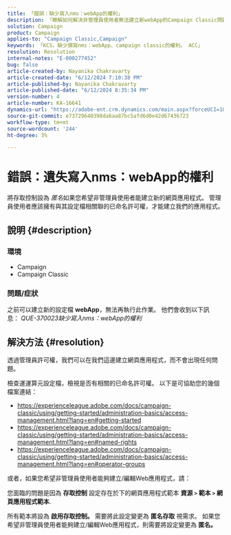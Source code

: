 ```yaml
---
title: 「錯誤：缺少寫入nms：webApp的權利」
description: 「瞭解如何解決非管理員使用者無法建立新webApp的Campaign Classic問題。 將存取控制設定為匿名。」
solution: Campaign
product: Campaign
applies-to: "Campaign Classic,Campaign"
keywords: 「KCS，缺少撰寫nms：webApp、campaign classic的權利。 ACC」
resolution: Resolution
internal-notes: "E-000277452"
bug: false
article-created-by: Nayanika Chakravarty
article-created-date: "6/12/2024 7:10:38 PM"
article-published-by: Nayanika Chakravarty
article-published-date: "6/12/2024 8:35:34 PM"
version-number: 4
article-number: KA-16641
dynamics-url: "https://adobe-ent.crm.dynamics.com/main.aspx?forceUCI=1&pagetype=entityrecord&etn=knowledgearticle&id=21a0576e-ef28-ef11-840a-000d3a3764e0"
source-git-commit: e73729640398da6aa87bc5afd6d0e42d67436723
workflow-type: tm+mt
source-wordcount: '244'
ht-degree: 3%

---
```


# 錯誤：遺失寫入nms：webApp的權利


將存取控制設為 *匿名*&#x200B;如果您希望非管理員使用者能建立新的網頁應用程式。 管理員使用者應該擁有與其設定檔相關聯的已命名許可權，才能建立我們的應用程式。

## 說明 {#description}


### <b>環境</b>

- Campaign
- Campaign Classic


### <b>問題/症狀</b>

之前可以建立新的設定檔 <b>webApp</b>，無法再執行此作業。 他們會收到以下訊息： *QUE-370023缺少寫入nms：webApp的權利*




## 解決方法 {#resolution}


透過管理員許可權，我們可以在我們這邊建立網頁應用程式，而不會出現任何問題。

檢查運運算元設定檔，檢視是否有相關的已命名許可權。 以下是可協助您的幾個檔案連結：

- https://experienceleague.adobe.com/docs/campaign-classic/using/getting-started/administration-basics/access-management.html?lang=en#getting-started
- https://experienceleague.adobe.com/docs/campaign-classic/using/getting-started/administration-basics/access-management.html?lang=en#named-rights
- https://experienceleague.adobe.com/docs/campaign-classic/using/getting-started/administration-basics/access-management.html?lang=en#operator-groups


或者，如果您希望非管理員使用者能夠建立/編輯Web應用程式，請：

您面臨的問題是因為 <b>存取控制</b> 設定存在於下的網頁應用程式範本 <b>資源 `>`  範本 `>`  網頁應用程式範本</b>.

所有範本將設為 <b>啟用存取控制。</b> 需要將此設定變更為 <b>匿名存取</b> 視需求。 如果您希望非管理員使用者能夠建立/編輯Web應用程式，則需要將設定變更為 <b>匿名。</b>
